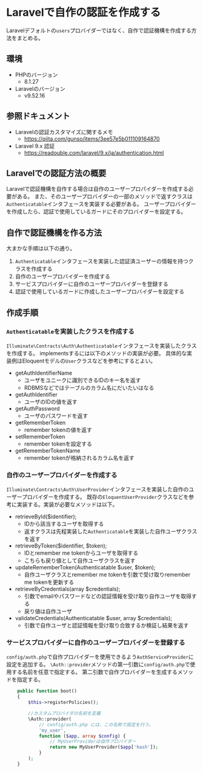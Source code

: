 # Laravelで自作の認証を作成する

Laravelデフォルトの`users`プロバイダーではなく、自作で認証機構を作成する方法をまとめる。

## 環境

- PHPのバージョン
    - 8.1.27
- Laravelのバージョン
    - v9.52.16

## 参照ドキュメント

- Laravelの認証カスタマイズに関するメモ
    - https://qiita.com/gunso/items/3ee57e5b011109164870
- Laravel 9.x 認証 
    - https://readouble.com/laravel/9.x/ja/authentication.html

## Laravelでの認証方法の概要

Laravelで認証機構を自作する場合は自作のユーザープロパイダーを作成する必要がある。
また、そのユーザープロバイダーの一部のメソッドで返すクラスは`Authenticatable`インタフェースを実装する必要がある。
ユーザープロバイダーを作成したら、認証で使用しているガードにそのプロバイダーを設定する。

## 自作で認証機構を作る方法

大まかな手順は以下の通り。

1. `Authenticatable`インタフェースを実装した認証済ユーザーの情報を持つクラスを作成する
1. 自作のユーザープロバイダーを作成する
1. サービスプロバイダーに自作のユーザープロバイダーを登録する
1. 認証で使用しているガードに作成したユーザープロバイダーを設定する

## 作成手順

### `Authenticatable`を実装したクラスを作成する

`Illuminate\Contracts\Auth\Authenticatable`インタフェースを実装したクラスを作成する。
implementsするには以下のメソッドの実装が必要。
具体的な実装例はEloquentモデルの`User`クラスなどを参考にするとよい。

- getAuthIdentifierName
    - ユーザをユニークに識別できるIDのキー名を返す
    - RDBMSなどではテーブルのカラム名にだいたいはなる
- getAuthIdentifier
    - ユーザのIDの値を返す
- getAuthPassword
    - ユーザのパスワードを返す
- getRememberToken
    - remember tokenの値を返す
- setRememberToken
    - remember tokenを設定する
- getRememberTokenName
    - remember tokenが格納されるカラム名を返す

### 自作のユーザープロバイダーを作成する

`Illuminate\Contracts\Auth\UserProvider`インタフェースを実装した自作のユーザープロバイダーを作成する。
既存の`EloquentUserProvider`クラスなどを参考に実装する。実装が必要なメソッドは以下。

- retrieveById($identifier);
    - IDから該当するユーザを取得する
    - 返すクラスは先程実装した`Authenticatable`を実装した自作ユーザクラスを返す
- retrieveByToken($identifier, $token);
    - IDとremember me tokenからユーザを取得する
    - こちらも戻り値として自作ユーザクラスを返す
- updateRememberToken(Authenticatable $user, $token);
    - 自作ユーザクラスとremember me tokenを引数で受け取りremember me tokenを更新する
- retrieveByCredentials(array $credentials);
    - 引数でemailやパスワードなどの認証情報を受け取り自作ユーザを取得する
    - 戻り値は自作ユーザ
- validateCredentials(Authenticatable $user, array $credentials);
    - 引数で自作ユーザと認証情報を受け取り合致するか検証し結果を返す

### サービスプロバイダーに自作のユーザープロバイダーを登録する

`config/auth.php`で自作プロバイダーを使用できるよう`AuthServiceProvider`に設定を追加する。
`\Auth::provider`メソッドの第一引数に`config/auth.php`で使用する名前を任意で指定する。
第二引数で自作プロバイダーを生成するメソッドを指定する。

```php
    public function boot()
    {
        $this->registerPolicies();

        //カスタムプロバイダの名前を定義
        \Auth::provider(
            // config/auth.php には、この名称で設定を行う。
            'my_user',
            function ($app, array $config) {
                // MyUserProviderは自作プロバイダー
                return new MyUserProvider($app['hash']);
            }
        );
    }

```
